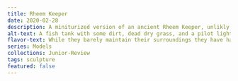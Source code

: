 ```yaml
---
title: Rheem Keeper
date: 2020-02-28
description: A miniturized version of an ancient Rheem Keeper, unlikly to contain one itself, but artifically intelligent none the less.
alt-text: A fish tank with some dirt, dead dry grass, and a pilot lighter stuck into the ground with glass eyes.
flavor-text: While they barely maintain their surroundings they have had centeries to improve their internal enviroment.
series: Models
collections: Junior-Review
tags: sculpture
featured: false
---
```

